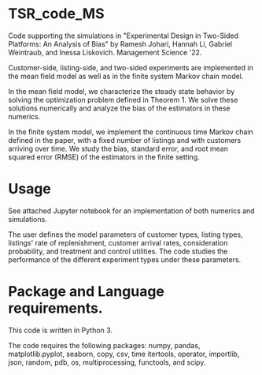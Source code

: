 # TSR_code_MS
Code supporting the simulations in "Experimental Design in Two-Sided Platforms: An Analysis of Bias" by Ramesh Johari, Hannah Li, Gabriel Weintraub, and Inessa Liskovich. Management Science '22.

Customer-side, listing-side, and two-sided experiments are implemented in the mean field model as well as in the finite system Markov chain model. 

In the mean field model, we characterize the steady state behavior by solving the optimization problem defined in Theorem 1. We solve these solutions numerically and analyze the bias of the estimators in these numerics.

In the finite system model, we implement the continuous time Markov chain defined in the paper, with a fixed number of listings and with customers arriving over time. We study the bias, standard error, and root mean squared error (RMSE) of the estimators in the finite setting. 

# Usage

See attached Jupyter notebook for an implementation of both numerics and simulations. 

The user defines the model parameters of customer types, listing types, listings' rate of replenishment, customer arrival rates, consideration probability, and treatment and control utilities. The code studies the performance of the different experiment types under these parameters.


# Package and Language requirements. 

This code is written in Python 3. 

The code requires the following packages: numpy, pandas, matplotlib.pyplot, seaborn, copy, csv, time
itertools, operator, importlib, json, random, pdb, os, multiprocessing, functools, and scipy.
